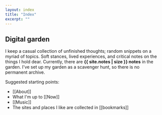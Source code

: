 ```yaml
---
layout: index
title: "Index"
excerpt: ""
---
```

## Digital garden

I keep a casual collection of unfinished thoughts; random snippets on a myriad of topics. Soft stances, lived experiences, and critical notes on the things I hold dear. Currently, there are **<span>{{ site.notes | size }}</span> notes** in the garden. I've set up my garden as a scavenger hunt, so there is no permanent archive.

Suggested starting points:
- [[About]]
- What I'm up to [[Now]] 
- [[Music]]
- The sites and places I like are collected in [[bookmarks]]
